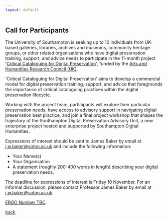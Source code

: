 ```yaml
---
layout: default
---
```


## Call for Participants

The University of Southampton is seeking up to 10 individuals from UK-based galleries, libraries, archives and museums, community heritage groups, or other related organisations who have digital preservation training, support, and advice needs to participate in the 11-month project '[Critical Cataloguing for Digital Preservation](https://critcatdigipres.github.io/)', funded by the [Arts and Humanities Research Council (UK)](https://www.ukri.org/opportunity/opportunity-arts-and-humanities-led-research-commercialisation/).

'Critical Cataloguing for Digital Preservation' aims to develop a commercial model for digital preservation training, support, and advice that foregrounds the importance of critical cataloguing practices within the digital preservation lifecycle.

Working with the project team, participants will explore their particular preservation needs, have access to advisory support in navigating digital preservation best practice, and join a final project workshop that shapes the trajectory of the Southampton Digital Preservation Advisory Unit, a new enterprise project hosted and supported by Southampton Digital Humanities.

Expressions of interest should be sent to James Baker by email at [j.w.baker@soton.ac.uk](mailto:j.w.baker@soton.ac.uk) and include the following information:

- Your Name(s)
- Your Organisation
- A statement (roughly 200-400 words in length) describing your digital preservation needs.

The deadline for expressions of interest is Friday 10 November. For an informal discussion, please contact Professor James Baker by email at [j.w.baker@soton.ac.uk](mailto:j.w.baker@soton.ac.uk).

[ERGO Number TBC](https://ergo2.soton.ac.uk/).

[back](./)

